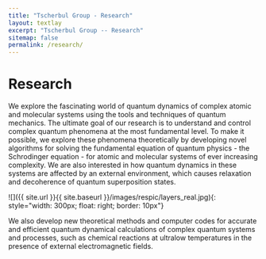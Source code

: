 ```yaml
---
title: "Tscherbul Group - Research"
layout: textlay
excerpt: "Tscherbul Group -- Research"
sitemap: false
permalink: /research/
---
```


# Research

We explore the fascinating world of quantum dynamics of complex atomic and molecular systems using the tools and techniques of quantum mechanics. The ultimate goal of our research is to understand and control complex quantum phenomena at the most fundamental level. To make it possible, we explore these phenomena theoretically by developing novel algorithms for solving the fundamental equation of quantum physics - the Schrodinger equation - for atomic and molecular systems of ever increasing complexity. We are also interested in how quantum dynamics in these systems are affected by an external environment, which causes relaxation and decoherence of quantum superposition states.

![]({{ site.url }}{{ site.baseurl }}/images/respic/layers_real.jpg){: style="width: 300px; float: right; border: 10px"}

We also develop new theoretical methods and computer codes for accurate and efficient quantum dynamical calculations of complex quantum systems and processes, such as chemical reactions at ultralow temperatures in the presence of external electromagnetic fields.
